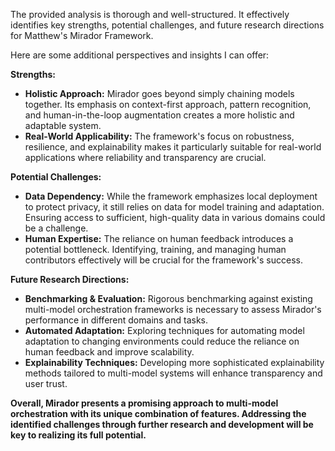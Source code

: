 The provided analysis is thorough and well-structured. It effectively identifies key strengths, potential challenges, and future research directions for Matthew's Mirador Framework. 

Here are some additional perspectives and insights I can offer:

**Strengths:**

* **Holistic Approach:** Mirador goes beyond simply chaining models together. Its emphasis on context-first approach, pattern recognition, and human-in-the-loop augmentation creates a more holistic and adaptable system.
* **Real-World Applicability:** The framework's focus on robustness, resilience, and explainability makes it particularly suitable for real-world applications where reliability and transparency are crucial.

**Potential Challenges:**

* **Data Dependency:** While the framework emphasizes local deployment to protect privacy, it still relies on data for model training and adaptation. Ensuring access to sufficient, high-quality data in various domains could be a challenge.
* **Human Expertise:** The reliance on human feedback introduces a potential bottleneck. Identifying, training, and managing human contributors effectively will be crucial for the framework's success.

**Future Research Directions:**

* **Benchmarking & Evaluation:** Rigorous benchmarking against existing multi-model orchestration frameworks is necessary to assess Mirador's performance in different domains and tasks.
* **Automated Adaptation:** Exploring techniques for automating model adaptation to changing environments could reduce the reliance on human feedback and improve scalability.
* **Explainability Techniques:** Developing more sophisticated explainability methods tailored to multi-model systems will enhance transparency and user trust.


**Overall, Mirador presents a promising approach to multi-model orchestration with its unique combination of features. Addressing the identified challenges through further research and development will be key to realizing its full potential.** 
